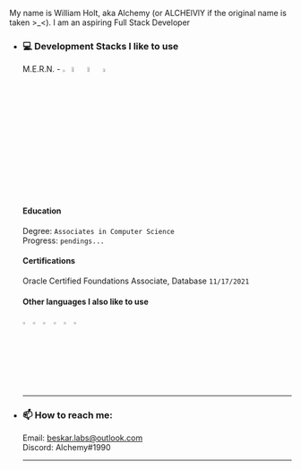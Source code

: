 My name is William Holt, aka Alchemy (or ALCHElVlY if the original name is taken >_<). I am an aspiring Full Stack Developer
 
-   <h3>💻 Development Stacks I like to use</h3>
    <p>
      M.E.R.N. - 
        <img src="https://imgur.com/U9NRYzH.png" title="MongoDB" alt="mongoDB" width=2.5% height=2.5% />
        <img src="https://imgur.com/NFOktJ8.png" title="ExpressJS" alt="expressJS" width=5% height=5% />
        <img src="https://imgur.com/kRALSx1.png" title="ReactJS" alt="reactJS" width=5% height=5% />
        <img src="https://imgur.com/BAmdOeC.png" title="NodeJS" alt="nodeJS" width=4% height=4% />
      <br>
      <br>
      <br>
      
      <h4>Education</h4>
      <div>
          <p>
              Degree: <code>Associates in Computer Science</code><br>
              Progress: <code>pendings...</code>
          </p>
      </div>

      <h4>Certifications</h4>
        <p>
        Oracle Certified Foundations Associate, Database
        <code>11/17/2021</code>
        </p>
  
      <h4>Other languages I also like to use</h4>
      <div>
       <img src="https://imgur.com/GxZB87E.png" title="C#" alt="cSharp" width=3% height=3% />
       <img src="https://imgur.com/26ZTXwk.png" title="Java" alt="java" width=3% height=3% />
       <img src="https://imgur.com/UwwZTgs.png" title="Python" alt="python" width=3% height=3% />
       <img src="https://imgur.com/knhEDjT.png" title="HTML" alt="html" width=3% height=3% />
       <img src="https://imgur.com/mxgz4Wx.png" title="CSS" alt="css" width=3% height=3% />
       <img src="https://imgur.com/j3Gkvcd.png" title="Sass" alt="sass" width=3% height=3% />
      </div>
    </p>
    <!-- Horizontal line break -->
    <hr />
  
-   <h3>📫 How to reach me:</h3>
    <p>
      Email: <a href="mailto:beskar.labs@outlook.com">beskar.labs@outlook.com</a><br>
      Discord: Alchemy#1990
    </p>
    <!-- Horizontal line break -->
    <hr />

